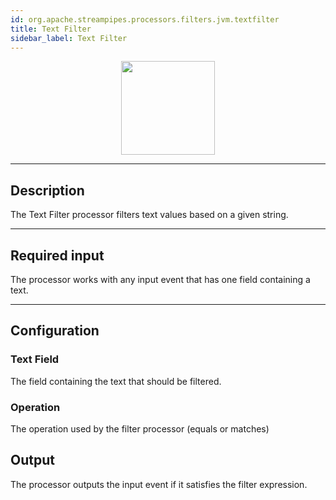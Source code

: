 ```yaml
---
id: org.apache.streampipes.processors.filters.jvm.textfilter
title: Text Filter
sidebar_label: Text Filter
---
```


<!--
  ~ Licensed to the Apache Software Foundation (ASF) under one or more
  ~ contributor license agreements.  See the NOTICE file distributed with
  ~ this work for additional information regarding copyright ownership.
  ~ The ASF licenses this file to You under the Apache License, Version 2.0
  ~ (the "License"); you may not use this file except in compliance with
  ~ the License.  You may obtain a copy of the License at
  ~
  ~    http://www.apache.org/licenses/LICENSE-2.0
  ~
  ~ Unless required by applicable law or agreed to in writing, software
  ~ distributed under the License is distributed on an "AS IS" BASIS,
  ~ WITHOUT WARRANTIES OR CONDITIONS OF ANY KIND, either express or implied.
  ~ See the License for the specific language governing permissions and
  ~ limitations under the License.
  ~
  -->



<p align="center"> 
    <img src="/img/pipeline-elements/org.apache.streampipes.processors.filters.jvm.textfilter/icon.png" width="150px;" class="pe-image-documentation"/>
</p>

***

## Description
The Text Filter processor filters text values based on a given string.

***

## Required input
The processor works with any input event that has one field containing a text.

***

## Configuration

### Text Field
The field containing the text that should be filtered.


### Operation
The operation used by the filter processor (equals or matches)

## Output
The processor outputs the input event if it satisfies the filter expression.
